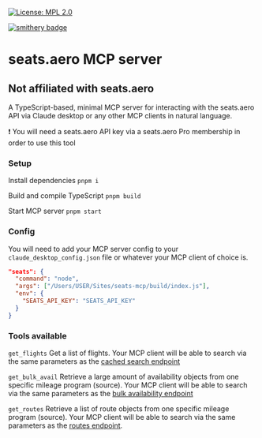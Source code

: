 [![License: MPL 2.0](https://img.shields.io/badge/License-MPL_2.0-brightgreen.svg)](https://opensource.org/licenses/MPL-2.0)

[![smithery badge](https://smithery.ai/badge/@gavgrego/seats-aero-mcp-server)](https://smithery.ai/server/@gavgrego/seats-aero-mcp-server)

# seats.aero MCP server

## Not affiliated with seats.aero

A TypeScript-based, minimal MCP server for interacting with the seats.aero API via Claude desktop or any other MCP clients in natural language.

❗ You will need a seats.aero API key via a seats.aero Pro membership in order to use this tool

### Setup

Install dependencies
`pnpm i`

Build and compile TypeScript
`pnpm build`

Start MCP server
`pnpm start`

### Config

You will need to add your MCP server config to your `claude_desktop_config.json` file or whatever your MCP client of choice is.

```json
"seats": {
  "command": "node",
  "args": ["/Users/USER/Sites/seats-mcp/build/index.js"],
  "env": {
    "SEATS_API_KEY": "SEATS_API_KEY"
  }
}
```

### Tools available

`get_flights`
Get a list of flights. Your MCP client will be able to search via the same parameters as the [cached search endpoint](https://developers.seats.aero/reference/cached-search)

`get_bulk_avail`
Retrieve a large amount of availability objects from one specific mileage program (source). Your MCP client will be able to search via the same parameters as the [bulk availability endpoint](https://developers.seats.aero/reference/get-availability)

`get_routes`
Retrieve a list of route objects from one specific mileage program (source). Your MCP client will be able to search via the same parameters as the [routes endpoint](https://developers.seats.aero/reference/get-routes-1).
